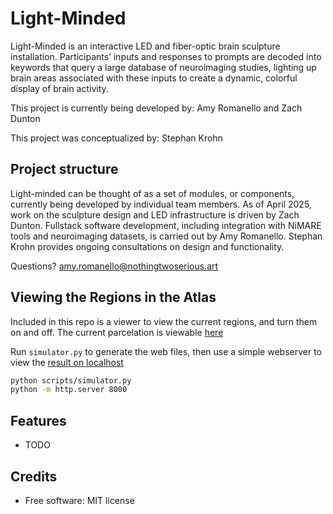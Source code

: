 # Light-Minded

Light-Minded is an interactive LED and fiber-optic brain sculpture installation. Participants’ inputs and responses to prompts are decoded into keywords that query a large database of neuroimaging studies, lighting up brain areas associated with these inputs to create a dynamic, colorful display of brain activity.

This project is currently being developed by:
Amy Romanello and Zach Dunton

This project was conceptualized by:
Stephan Krohn

## Project structure

Light-minded can be thought of as a set of modules, or components, currently being developed by individual team members. 
As of April 2025, work on the sculpture design and LED infrastructure is driven by Zach Dunton. 
Fullstack software development, including integration with NiMARE tools and neuroimaging datasets, is carried out by Amy Romanello. 
Stephan Krohn provides ongoing consultations on design and functionality. 

Questions? <amy.romanello@nothingtwoserious.art>

## Viewing the Regions in the Atlas

Included in this repo is a viewer to view the current regions, and turn them on and off. The current parcelation is viewable [here](./hack/bn_246_table.md)

Run `simulator.py` to generate the web files, then use a simple webserver to view the [result on localhost](http://localhost:8000/web/brain_regions_3d.html)
```bash
python scripts/simulator.py
python -m http.server 8000
```

## Features

* TODO

## Credits

* Free software: MIT license




